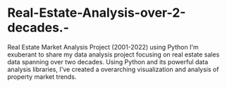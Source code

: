 # Real-Estate-Analysis-over-2-decades.-
Real Estate Market Analysis Project (2001-2022) using Python  I'm exuberant to share my data analysis project focusing on real estate sales data spanning over two decades. Using Python and its powerful data analysis libraries, I've created a overarching visualization and analysis of property market trends.
